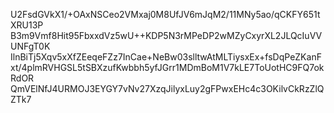 U2FsdGVkX1/+OAxNSCeo2VMxaj0M8UfJV6mJqM2/11MNy5ao/qCKFY651tXRU13P
B3m9Vmf8Hit95FbxxdVz5wU++KDP5N3rMPeDP2wMZyCxyrXL2JLQcIuVVUNFgT0K
IlnBiTj5Xqv5xXfZEeqeFZz7InCae+NeBw03slltwAtMLTiysxEx+fsDqPeZKanF
xt/4plmRVHGSL5tSBXzufKwbbh5yfJGrr1MDmBoM1V7kLE7ToUotHC9FQ7okRdOR
QmVElNfJ4URMOJ3EYGY7vNv27XzqJilyxLuy2gFPwxEHc4c3OKilvCkRzZlQZTk7
